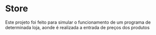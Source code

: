 # Store
Este projeto foi feito para simular o funcionamento de um programa de determinada loja, aonde é realizada a entrada de preços dos produtos 
